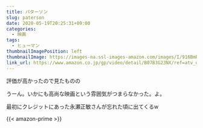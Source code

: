```yaml
---
title: パターソン
slug: paterson
date: 2020-05-19T20:25:31+09:00
categories:
  - 映画
tags:
  - ヒューマン
thumbnailImagePosition: left
thumbnailImage: https://images-na.ssl-images-amazon.com/images/I/916BmRBHFAL._SX300_.jpg
link_url: https://www.amazon.co.jp/gp/video/detail/B07B3G23NX/ref=atv_dp_b01_det_c_Z0r2A3_1_9
---
```

評価が高かったので見たものの
<!--more-->
うーん。いかにも高尚な映画という雰囲気がつまらなかった。よ。

最初にクレジットにあった永瀬正敏さんが忘れた頃に出てくるw

{{< amazon-prime >}}
